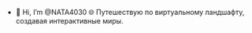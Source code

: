 - 👋 Hi, I’m @NATA4030
🌐 Путешествую по виртуальному ландшафту, создавая интерактивные миры. 


<!---
NATA4030/NATA4030 is a ✨ special ✨ repository because its `README.md` (this file) appears on your GitHub profile.
You can click the Preview link to take a look at your changes.
--->
